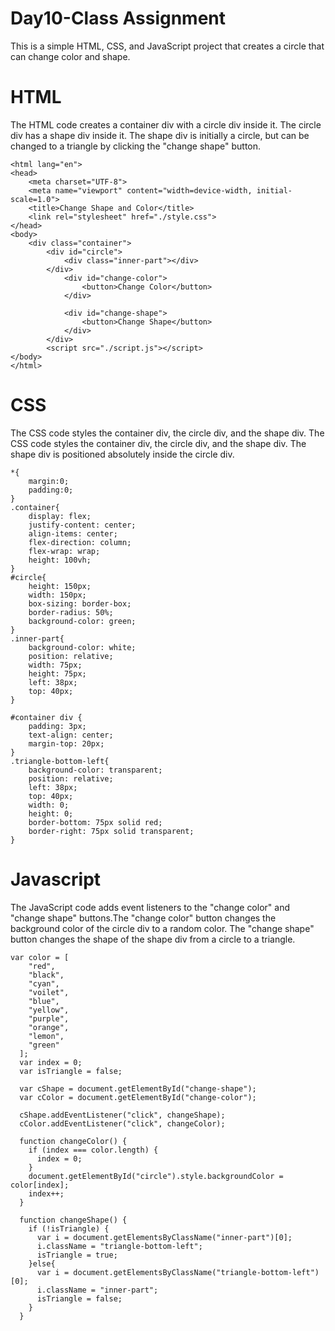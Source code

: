 # Day10-Class Assignment
This is a simple HTML, CSS, and JavaScript project that creates a circle that can change color and shape.

# HTML

The HTML code creates a container div with a circle div inside it. The circle div has a shape div inside it. The shape div is initially a circle, but can be changed to a triangle by clicking the "change shape" button.

```
<html lang="en">
<head>
    <meta charset="UTF-8">
    <meta name="viewport" content="width=device-width, initial-scale=1.0">
    <title>Change Shape and Color</title>
    <link rel="stylesheet" href="./style.css">
</head>
<body>
    <div class="container">
        <div id="circle">
            <div class="inner-part"></div>
        </div>
            <div id="change-color">
                <button>Change Color</button>
            </div>

            <div id="change-shape">
                <button>Change Shape</button>
            </div>
        </div>
        <script src="./script.js"></script>
</body>
</html>
```

# CSS

The CSS code styles the container div, the circle div, and the shape div. The CSS code styles the container div, the circle div, and the shape div. The shape div is positioned absolutely inside the circle div.

```
*{
    margin:0;
    padding:0;
}
.container{
    display: flex;
    justify-content: center;
    align-items: center;
    flex-direction: column;
    flex-wrap: wrap;
    height: 100vh;
}
#circle{
    height: 150px;
    width: 150px;
    box-sizing: border-box;
    border-radius: 50%;
    background-color: green;
}
.inner-part{
    background-color: white;
    position: relative;
    width: 75px;
    height: 75px;
    left: 38px;
    top: 40px;
}

#container div {
    padding: 3px;
    text-align: center;
    margin-top: 20px;
}
.triangle-bottom-left{
    background-color: transparent;
    position: relative;
    left: 38px;
    top: 40px;
    width: 0;
    height: 0;
    border-bottom: 75px solid red;
    border-right: 75px solid transparent;
}
```

# Javascript

The JavaScript code adds event listeners to the "change color" and "change shape" buttons.The "change color" button changes the background color of the circle div to a random color. The "change shape" button changes the shape of the shape div from a circle to a triangle.

```
var color = [
    "red",
    "black",
    "cyan",
    "voilet",
    "blue",
    "yellow",
    "purple",
    "orange",
    "lemon",
    "green"
  ];
  var index = 0;
  var isTriangle = false;
  
  var cShape = document.getElementById("change-shape");
  var cColor = document.getElementById("change-color");
  
  cShape.addEventListener("click", changeShape);
  cColor.addEventListener("click", changeColor);
  
  function changeColor() {
    if (index === color.length) {
      index = 0;
    }
    document.getElementById("circle").style.backgroundColor = color[index];
    index++;
  }
  
  function changeShape() {
    if (!isTriangle) {
      var i = document.getElementsByClassName("inner-part")[0];
      i.className = "triangle-bottom-left";
      isTriangle = true;
    }else{
      var i = document.getElementsByClassName("triangle-bottom-left")[0];
      i.className = "inner-part";
      isTriangle = false;
    }
  }
```
